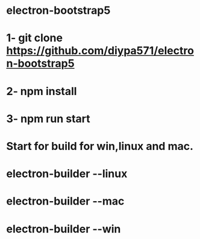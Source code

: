 # electron-bootstrap5


#  1- git clone https://github.com/diypa571/electron-bootstrap5
#  2- npm install
#   3- npm run start
##  
#  Start for build for win,linux and mac.
#  electron-builder --linux
#  electron-builder --mac
#  electron-builder --win
